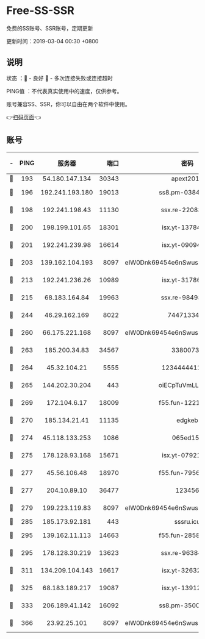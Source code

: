 # Free-SS-SSR

免费的SS账号、SSR账号，定期更新

更新时间：2019-03-04 00:30 +0800

## 说明

状态     ：🙂 - 良好 🙁 - 多次连接失败或连接超时

PING值   ：不代表真实使用中的速度，仅供参考。

账号兼容SS、SSR，你可以自由在两个软件中使用。

👉[扫码页面](https://liesauer.github.io/free-ss-ssr.github.io/)👈

## 账号

|-|PING|服务器|端口|密码|加密方式|区域|
|:----:|:----:|:-----:|-----:|:----:|:----:|:----:|
|🙂|193|54.180.147.134|30343|apext2019|chacha20|KR|
|🙂|196|192.241.193.180|19013|ss8.pm-03842768|aes-256-cfb|US|
|🙂|198|192.241.198.43|11130|ssx.re-22083061|aes-256-cfb|US|
|🙂|200|198.199.101.65|18301|isx.yt-13784325|aes-256-cfb|US|
|🙂|201|192.241.239.98|16614|isx.yt-09094169|aes-256-cfb|US|
|🙂|203|139.162.104.193|8097|eIW0Dnk69454e6nSwuspv9DmS201tQ0D|aes-256-cfb|JP|
|🙂|213|192.241.236.26|10989|isx.yt-31786125|aes-256-cfb|US|
|🙂|215|68.183.164.84|19963|ssx.re-98493930|aes-256-cfb|US|
|🙂|244|46.29.162.169|8022|7447133485|aes-256-cfb|RU|
|🙂|260|66.175.221.168|8097|eIW0Dnk69454e6nSwuspv9DmS201tQ0D|aes-256-cfb|US|
|🙂|263|185.200.34.83|34567|33800731|aes-256-cfb|US|
|🙂|264|45.32.104.21|5555|1234444411111|aes-256-cfb|SG|
|🙂|265|144.202.30.204|443|oiECpTuVmLLxk4Ts|aes-256-cfb|US|
|🙂|269|172.104.6.17|18009|f55.fun-12212808|aes-256-cfb|US|
|🙂|270|185.134.21.41|11135|edgkeb|aes-256-cfb|GB|
|🙂|274|45.118.133.253|1086|065ed15a|aes-256-cfb|SG|
|🙂|275|178.128.93.168|15671|isx.yt-07921644|aes-256-cfb|SG|
|🙂|277|45.56.106.48|18970|f55.fun-79568034|aes-256-cfb|US|
|🙂|277|204.10.89.10|36477|123456|aes-256-cfb|US|
|🙂|279|199.223.119.83|8097|eIW0Dnk69454e6nSwuspv9DmS201tQ0D|aes-256-cfb|US|
|🙂|285|185.173.92.181|443|sssru.icu|rc4-md5|RU|
|🙂|295|139.162.11.113|14663|f55.fun-28583280|aes-256-cfb|SG|
|🙂|295|178.128.30.219|13623|ssx.re-96384846|aes-256-cfb|SG|
|🙂|311|134.209.104.143|16617|isx.yt-32632339|aes-256-cfb|SG|
|🙂|325|68.183.189.217|19087|isx.yt-13912703|aes-256-cfb|SG|
|🙂|333|206.189.41.142|16092|ss8.pm-35002158|aes-256-cfb|SG|
|🙂|366|23.92.25.101|8097|eIW0Dnk69454e6nSwuspv9DmS201tQ0D|aes-256-cfb|US|
